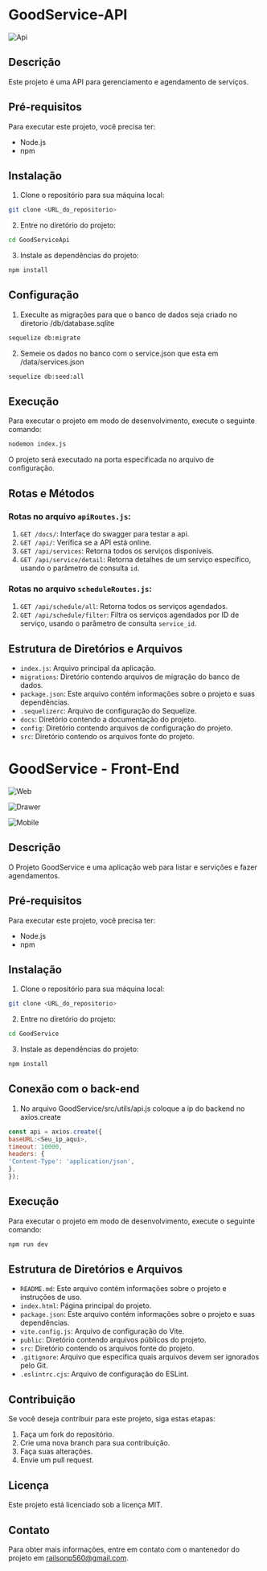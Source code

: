 
# GoodService-API



![Api](./imagens/api.png)



## Descrição

Este projeto é uma API para gerenciamento e agendamento de serviços.

## Pré-requisitos

Para executar este projeto, você precisa ter:

- Node.js
- npm

## Instalação

1. Clone o repositório para sua máquina local:
```bash
git clone <URL_do_repositorio>
```

2. Entre no diretório do projeto:
```bash
cd GoodServiceApi
```

3. Instale as dependências do projeto:
```bash
npm install
```


## Configuração

1. Execulte as migrações para que o banco de dados seja criado no diretorio /db/database.sqlite

```bash
sequelize db:migrate
```

2. Semeie os dados no banco com o service.json que esta em /data/services.json

```bash
sequelize db:seed:all
```



## Execução

Para executar o projeto em modo de desenvolvimento, execute o seguinte comando:

```bash
nodemon index.js
```

O projeto será executado na porta especificada no arquivo de configuração.

## Rotas e Métodos

### Rotas no arquivo `apiRoutes.js`:

1. `GET /docs/`: Interfaçe do swagger para testar a api.
1. `GET /api/`: Verifica se a API está online.
2. `GET /api/services`: Retorna todos os serviços disponíveis.
3. `GET /api/service/detail`: Retorna detalhes de um serviço específico, usando o parâmetro de consulta `id`.

### Rotas no arquivo `scheduleRoutes.js`:

1. `GET /api/schedule/all`: Retorna todos os serviços agendados.
2. `GET /api/schedule/filter`: Filtra os serviços agendados por ID de serviço, usando o parâmetro de consulta `service_id`.

## Estrutura de Diretórios e Arquivos

- `index.js`: Arquivo principal da aplicação.
- `migrations`: Diretório contendo arquivos de migração do banco de dados.
- `package.json`: Este arquivo contém informações sobre o projeto e suas dependências.
- `.sequelizerc`: Arquivo de configuração do Sequelize.
- `docs`: Diretório contendo a documentação do projeto.
- `config`: Diretório contendo arquivos de configuração do projeto.
- `src`: Diretório contendo os arquivos fonte do projeto.



# GoodService - Front-End


![Web](./imagens/front.png)

![Drawer](./imagens/front-drawer.png)

![Mobile](./imagens/front-mobile.png)



## Descrição

O Projeto GoodService e uma aplicação web para listar e servições e fazer agendamentos.

## Pré-requisitos

Para executar este projeto, você precisa ter:

- Node.js
- npm

## Instalação

1. Clone o repositório para sua máquina local:
```bash
git clone <URL_do_repositorio>
```

2. Entre no diretório do projeto:
```bash
cd GoodService
```

3. Instale as dependências do projeto:
```bash
npm install
```


## Conexão com o back-end

1. No arquivo GoodService/src/utils/api.js coloque a ip do backend no axios.create

```javascript
const api = axios.create({
baseURL:<Seu_ip_aqui>,
timeout: 10000,
headers: {
'Content-Type': 'application/json',
},
});
```


## Execução

Para executar o projeto em modo de desenvolvimento, execute o seguinte comando:

```bash
npm run dev
```


## Estrutura de Diretórios e Arquivos

- `README.md`: Este arquivo contém informações sobre o projeto e instruções de uso.
- `index.html`: Página principal do projeto.
- `package.json`: Este arquivo contém informações sobre o projeto e suas dependências.
- `vite.config.js`: Arquivo de configuração do Vite.
- `public`: Diretório contendo arquivos públicos do projeto.
- `src`: Diretório contendo os arquivos fonte do projeto.
- `.gitignore`: Arquivo que especifica quais arquivos devem ser ignorados pelo Git.
- `.eslintrc.cjs`: Arquivo de configuração do ESLint.

## Contribuição

Se você deseja contribuir para este projeto, siga estas etapas:

1. Faça um fork do repositório.
2. Crie uma nova branch para sua contribuição.
3. Faça suas alterações.
4. Envie um pull request.

## Licença

Este projeto está licenciado sob a licença MIT.

## Contato

Para obter mais informações, entre em contato com o mantenedor do projeto em <railsonp560@gmail.com>.
